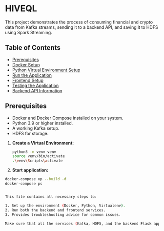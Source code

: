 # HIVEQL

This project demonstrates the process of consuming financial and crypto data from Kafka streams, sending it to a backend API, and saving it to HDFS using Spark Streaming.

## Table of Contents

- [Prerequisites](#prerequisites)
- [Docker Setup](#docker-setup)
- [Python Virtual Environment Setup](#python-virtual-environment-setup)
- [Run the Application](#run-the-application)
- [Frontend Setup](#frontend-setup)
- [Testing the Application](#testing-the-application)
- [Backend API Information](#backend-api-information)

## Prerequisites

- Docker and Docker Compose installed on your system.
- Python 3.9 or higher installed.
- A working Kafka setup.
- HDFS for storage.


1. **Create a Virtual Environment:**

   ```sh
   python3 -m venv venv
   source venv/bin/activate
   .\venv\Scripts\activate
2. **Start application:**

```sh
docker-compose up --build -d
docker-compose ps


This file contains all necessary steps to:

1. Set up the environment (Docker, Python, Virtualenv).
2. Run both the backend and frontend services.
3. Provides troubleshooting advice for common issues.
   
Make sure that all the services (Kafka, HDFS, and the backend Flask app) are running properly and your endpoints are accessible for a smooth experience!
